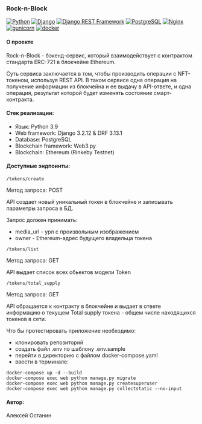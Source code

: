 ### Rock-n-Block

[![Python](https://img.shields.io/badge/-Python-464646?style=flat-square&logo=Python)](https://www.python.org/)
[![Django](https://img.shields.io/badge/-Django-464646?style=flat-square&logo=Django)](https://www.djangoproject.com/)
[![Django REST Framework](https://img.shields.io/badge/-Django%20REST%20Framework-464646?style=flat-square&logo=Django%20REST%20Framework)](https://www.django-rest-framework.org/)
[![PostgreSQL](https://img.shields.io/badge/-PostgreSQL-464646?style=flat-square&logo=PostgreSQL)](https://www.postgresql.org/)
[![Nginx](https://img.shields.io/badge/-NGINX-464646?style=flat-square&logo=NGINX)](https://nginx.org/ru/)
[![gunicorn](https://img.shields.io/badge/-gunicorn-464646?style=flat-square&logo=gunicorn)](https://gunicorn.org/)
[![docker](https://img.shields.io/badge/-Docker-464646?style=flat-square&logo=docker)](https://www.docker.com/)

#### О проекте
Rock-n-Block - бэкенд-сервис, который взаимодействует с контрактом стандарта ERC-721 в блокчейне Ethereum.

Суть сервиса заключается в том, чтобы производить операции с NFT-токеном, используя REST API. В таком сервисе одна операция на получение информации из блокчейна и ее выдачу в API-ответе, и одна операция, результат которой будет изменять состояние смарт-контракта.

#### Стек реализации:
* Язык: Python 3.9
* Web framework: Django 3.2.12 & DRF 3.13.1
* Database: PostgreSQL
* Blockchain framework: Web3.py
* Blockchain: Ethereum (Rinkeby Testnet)

#### Доступные эндпоинты:

```
/tokens/create
```
Метод запроса: POST

API создает новый уникальный токен в блокчейне и записывать параметры запроса в БД.

Запрос должен принимать:
- media_url - урл с произвольным изображением
- owner - Ethereum-адрес будущего владельца токена

```
/tokens/list
```
Метод запроса: GET

API выдает список всех обьектов модели Token

```
/tokens/total_supply
```
Метод запроса: GET

API обращается к контракту в блокчейне и выдает в ответе информацию о текущем Total supply токена - общем числе находящихся токенов в сети.

Что бы протестировать приложение необходимо:

* клонировать репозиторий
* создать файл .env по шаблону .env.sample
* перейти в директорию с файлом docker-compose.yaml
* ввести в терминале: 
```
docker-compose up -d --build
docker-compose exec web python manage.py migrate
docker-compose exec web python manage.py createsuperuser
docker-compose exec web python manage.py collectstatic --no-input 
```

#### Aвтор:

Алексей Останин
